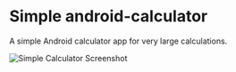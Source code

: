 # Simple android-calculator
A simple Android calculator app for very large calculations.


![Simple Calculator Screenshot](https://github.com/jessdejong/android-calculator/blob/master/screenshot_20160722-220215%20(1).png "Simple Calculator Screenshot")
